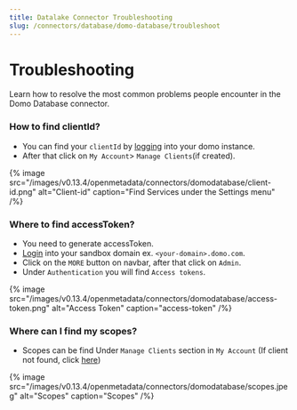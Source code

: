 ```yaml
---
title: Datalake Connector Troubleshooting
slug: /connectors/database/domo-database/troubleshoot
---
```


# Troubleshooting

Learn how to resolve the most common problems people encounter in the Domo Database connector.

### How to find clientId?
* You can find your `clientId` by [logging](https://developer.domo.com/) into your domo instance.
* After that click on `My Account`> `Manage Clients`(if created).

{% image
src="/images/v0.13.4/openmetadata/connectors/domodatabase/client-id.png"
alt="Client-id"
caption="Find Services under the Settings menu" /%}

### Where to find accessToken?
* You need to generate accessToken.
* [Login](https://www.domo.com/login) into your sandbox domain ex. `<your-domain>.domo.com`.
* Click on the `MORE` button on navbar, after that click on `Admin`.
* Under `Authentication` you will find `Access tokens`.

{% image
src="/images/v0.13.4/openmetadata/connectors/domodatabase/access-token.png"
alt="Access Token"
caption="access-token" /%}


### Where can I find my scopes?
* Scopes can be find Under `Manage Clients` section in `My Account` (If client not found, click [here](#how-to-find-clientid))

{% image
src="/images/v0.13.4/openmetadata/connectors/domodatabase/scopes.jpeg"
alt="Scopes"
caption="Scopes" /%}



